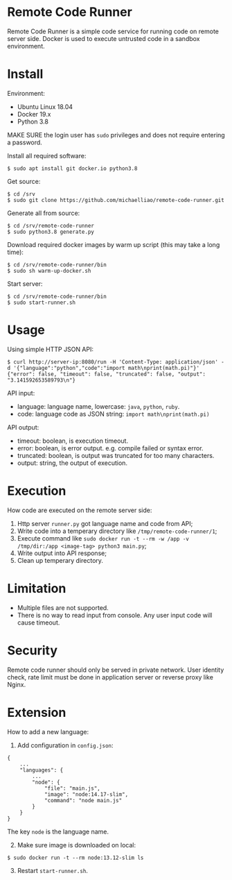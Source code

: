 # Remote Code Runner

Remote Code Runner is a simple code service for running code on remote server side. Docker is used to execute untrusted code in a sandbox environment.

# Install

Environment:

- Ubuntu Linux 18.04
- Docker 19.x
- Python 3.8

MAKE SURE the login user has `sudo` privileges and does not require entering a password.

Install all required software:

```
$ sudo apt install git docker.io python3.8
```

Get source:

```
$ cd /srv
$ sudo git clone https://github.com/michaelliao/remote-code-runner.git
```

Generate all from source:

```
$ cd /srv/remote-code-runner
$ sudo python3.8 generate.py
```

Download required docker images by warm up script (this may take a long time):

```
$ cd /srv/remote-code-runner/bin
$ sudo sh warm-up-docker.sh
```

Start server:

```
$ cd /srv/remote-code-runner/bin
$ sudo start-runner.sh
```

# Usage

Using simple HTTP JSON API:

```
$ curl http://server-ip:8080/run -H 'Content-Type: application/json' -d '{"language":"python","code":"import math\nprint(math.pi)"}'
{"error": false, "timeout": false, "truncated": false, "output": "3.141592653589793\n"}
```

API input:

- language: language name, lowercase: `java`, `python`, `ruby`.
- code: language code as JSON string: `import math\nprint(math.pi)`

API output:

- timeout: boolean, is execution timeout.
- error: boolean, is error output. e.g. compile failed or syntax error.
- truncated: boolean, is output was truncated for too many characters.
- output: string, the output of execution.

# Execution

How code are executed on the remote server side:

1. Http server `runner.py` got language name and code from API;
2. Write code into a temperary directory like `/tmp/remote-code-runner/1`;
3. Execute command like `sudo docker run -t --rm -w /app -v /tmp/dir:/app <image-tag> python3 main.py`;
4. Write output into API response;
5. Clean up temperary directory.

# Limitation

- Multiple files are not supported.
- There is no way to read input from console. Any user input code will cause timeout.

# Security

Remote code runner should only be served in private network. User identity check, rate limit must be done in application server or reverse proxy like Nginx.

# Extension

How to add a new language:

1. Add configuration in `config.json`:

```
{
    ...
    "languages": {
        ...
        "node": {
            "file": "main.js",
            "image": "node:14.17-slim",
            "command": "node main.js"
        }
    }
}
```

The key `node` is the language name.

2. Make sure image is downloaded on local:

```
$ sudo docker run -t --rm node:13.12-slim ls
```

3. Restart `start-runner.sh`.

